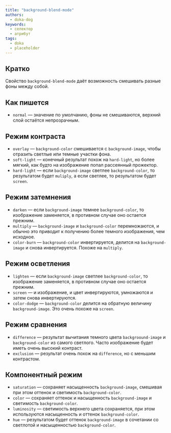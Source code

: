 ```yaml
---
title: "background-blend-mode"
authors:
  - doka-dog
keywords:
  - селектор
  - атрибут
tags:
  - doka
  - placeholder
---
```


## Кратко

Свойство `background-blend-mode` даёт возможность смешивать разные фоны между собой.

## Как пишется

- `normal` — значение по умолчанию, фоны не смешиваются, верхний слой остаётся непрозрачным.

## Режим контраста

- `overlay` — `background-color` смешивается с `background-image`, чтобы отразить светлые или темные участки фона.
- `soft-light` — конечный результат похож на `hard-light`, но более мягкий, как будто на изображение попал рассеянный прожектор.
- `hard-light` — если `background-image` светлее `background-color`, то результатом будет `muliply`, а если светлее, то результатом будет `screen`.

## Режим затемнения

- `darken` — если `background-image` темнее `background-color`, то изображение заменяется, в противном случае оно остается прежним.
- `multiply` — `background-image` и `background-color` перемножаются, и обычно это приводит к получению более темного изображения, чем исходное.
- `color-burn` — `background-color` инвертируется, делится на `background-image` и снова инвертируется. Похоже на `multiply`.

## Режим осветления

- `lighten` — если `background-image` светлее `background-color`, то изображение заменяется, в противном случае оно остается прежним.
- `screen` — и изображение, и цвет инвертируются, умножаются и затем снова инвертируются.
- `color-dodge` — `background-color` делится на обратную величину `background-image`. Это очень похоже на `screen`.

## Режим сравнения

- `difference` — результат вычитания темного цвета `backgroound-image` и `background-color` из самого светлого. Часто изображение будет иметь очень высокий контраст.
- `exclusion` — результат очень похож на `difference`, но с меньшим контрастом.

## Компонентный режим

- `saturation` — сохраняет насыщенность `background-image`, смешивая при этом оттенок и светимость `background-color`.
- `color` — сохраняет оттенок и насыщенность `background-image` и светимость `background-color`.
- `luminosity` — светимость верхнего цвета сохраняется, при этом используются насыщенность и оттенок `background-color`.
- `hue` — результатом будет оттенок `background-image` в сочетании со светлотой и насыщенностью `background-color`.

